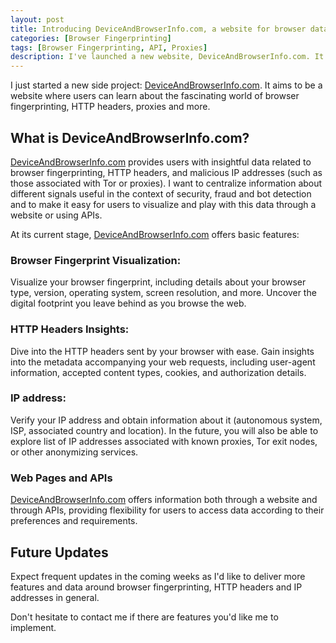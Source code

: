 ```yaml
---
layout: post
title: Introducing DeviceAndBrowserInfo.com, a website for browser data and more
categories: [Browser Fingerprinting]
tags: [Browser Fingerprinting, API, Proxies]
description: I've launched a new website, DeviceAndBrowserInfo.com. It lets you visualize browser fingerprint, HTTP headers, and information about your IP address. You can access data through the website or APIs. Currently, it's still basic but I'll update it frequently in coming weeks. Bookmark it for updates..
---
```


I just started a new side project:
[DeviceAndBrowserInfo.com](https://deviceandbrowserinfo.com). 
It aims to be a website where users can learn about the fascinating world of browser fingerprinting, HTTP headers, proxies and more.

## What is DeviceAndBrowserInfo.com?
[DeviceAndBrowserInfo.com](https://deviceandbrowserinfo.com) provides users with insightful data related to browser fingerprinting, HTTP headers, and  malicious IP addresses (such as those associated with Tor or proxies). 
I want to centralize information about different signals useful in the context of security, fraud and bot detection and to make it easy for users 
to visualize and play with this data through a website or using APIs.

At its current stage, [DeviceAndBrowserInfo.com](https://deviceandbrowserinfo.com) offers basic features:

### Browser Fingerprint Visualization:

Visualize your browser fingerprint, including details about your browser type, version, operating system, screen resolution, and more. Uncover the digital footprint you leave behind as you browse the web.


### HTTP Headers Insights:

Dive into the HTTP headers sent by your browser with ease. Gain insights into the metadata accompanying your web requests, including user-agent information, accepted content types, cookies, and authorization details.


### IP address:

Verify your IP address and obtain information about it (autonomous system, ISP, associated country and location). In the future, you will also be able to explore list of IP addresses associated with known proxies, Tor exit nodes, or other anonymizing services.


### Web Pages and APIs
[DeviceAndBrowserInfo.com](https://deviceandbrowserinfo.com) offers information both through a website and through APIs, providing flexibility for users to access data according to their preferences and requirements. 

## Future Updates

Expect frequent updates in the coming weeks as I'd like to deliver more features and data around browser fingerprinting, HTTP headers and IP addresses in general.

Don't hesitate to contact me if there are features you'd like me to implement.
